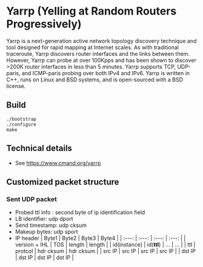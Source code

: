 Yarrp (Yelling at Random Routers Progressively)
=========

Yarrp is a next-generation active network topology discovery technique and tool
designed for rapid mapping at Internet scales. As with traditional traceroute,
Yarrp discovers router interfaces and the links between them. However, Yarrp
can probe at over 100Kpps and has been shown to discover >200K router
interfaces in less than 5 minutes. Yarrp supports TCP, UDP-paris, and
ICMP-paris probing over both IPv4 and IPv6. Yarrp is written in C++, runs on
Linux and BSD systems, and is open-sourced with a BSD license.

## Build

```shell
./bootstrap
./configure
make
```

## Technical details

* See https://www.cmand.org/yarrp

## Customized packet structure
### Sent UDP packet
* Probed ttl info : second byte of ip identification field 
* LB identifier: udp dport
* Send timestamp: udp cksum
* Makeup bytes: udp sport
* IP header
	| Byte1 | Byte2 | Byte3 | Byte4 |
	| :---: | :---: | :---: | :---: |
	| version + IHL | TOS | length | length |
	| id(instance) | id(**ttl**) | ... | ... |
	| ttl | protcol | hdr cksum | hdr cksum |
	| src IP | src IP | src IP | src IP |
	| dst IP | dst IP | dst IP | dst IP |

